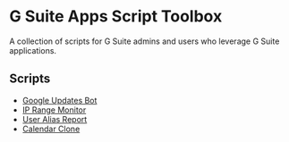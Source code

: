 # G Suite Apps Script Toolbox

A collection of scripts for G Suite admins and users who leverage G Suite applications.

## Scripts
 * [Google Updates Bot](google-updates-bot)
 * [IP Range Monitor](ip-range-monitor)
 * [User Alias Report](user-alias-report)
 * [Calendar Clone](calendar-clone)